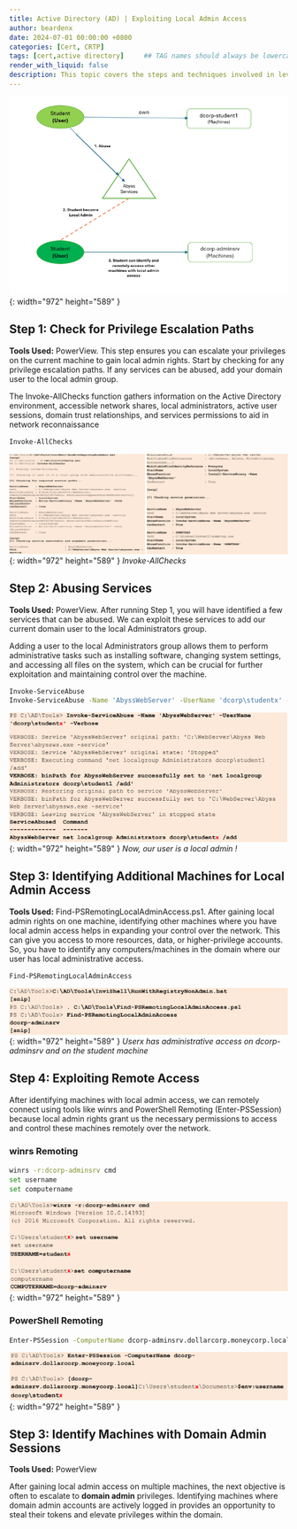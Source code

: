 ```yaml
---
title: Active Directory (AD) | Exploiting Local Admin Access 
author: beardenx
date: 2024-07-01 00:00:00 +0800
categories: [Cert, CRTP]
tags: [cert,active directory]     ## TAG names should always be lowercase
render_with_liquid: false
description: This topic covers the steps and techniques involved in leveraging local administrator access on machines
---
```


![Result](/img/crtp/result10.png){: width="972" height="589" }

## **Step 1: Check for Privilege Escalation Paths**
**Tools Used:** PowerView. This step ensures you can escalate your privileges on the current machine to gain local admin rights. Start by checking for any privilege escalation paths. If any services can be abused, add your domain user to the local admin group.

The Invoke-AllChecks function gathers information on the Active Directory environment, accessible network shares, local administrators, active user sessions, domain trust relationships, and services permissions to aid in network reconnaissance

```bash
Invoke-AllChecks
```
![Result](/img/crtp/result1.png){: width="972" height="589" }
_Invoke-AllChecks_

## **Step 2: Abusing Services**
**Tools Used:** PowerView. After running Step 1, you will have identified a few services that can be abused. We can exploit these services to add our current domain user to the local Administrators group. 

Adding a user to the local Administrators group allows them to perform administrative tasks such as installing software, changing system settings, and accessing all files on the system, which can be crucial for further exploitation and maintaining control over the machine.

```bash
Invoke-ServiceAbuse
Invoke-ServiceAbuse -Name 'AbyssWebServer' -UserName 'dcorp\studentx' -Verbose
```

![Result](/img/crtp/result2.png){: width="972" height="589" }
_Now, our user is a local admin !_


## **Step 3: Identifying Additional Machines for Local Admin Access**

**Tools Used:** Find-PSRemotingLocalAdminAccess.ps1. After gaining local admin rights on one machine, identifying other machines where you have local admin access helps in expanding your control over the network. This can give you access to more resources, data, or higher-privilege accounts. So, you have to identify any computers/machines in the domain where our user has local administrative access.

```bash
Find-PSRemotingLocalAdminAccess
```
![Result](/img/crtp/result3.png){: width="972" height="589" }
_Userx has administrative access on dcorp-adminsrv and on the student machine_

## **Step 4: Exploiting Remote Access**

After identifying machines with local admin access, we can remotely connect using tools like winrs and PowerShell Remoting (Enter-PSSession) because local admin rights grant us the necessary permissions to access and control these machines remotely over the network.

### winrs Remoting
```bash
winrs -r:dcorp-adminsrv cmd
set username
set computername
```
![Result](/img/crtp/result4.png){: width="972" height="589" }

### PowerShell Remoting
```bash
Enter-PSSession -ComputerName dcorp-adminsrv.dollarcorp.moneycorp.local
```
![Result](/img/crtp/result5.png){: width="972" height="589" }

## **Step 3: Identify Machines with Domain Admin Sessions**

**Tools Used:** PowerView

After gaining local admin access on multiple machines, the next objective is often to escalate to **domain admin** privileges. Identifying machines where domain admin accounts are actively logged in provides an opportunity to steal their tokens and elevate privileges within the domain.

